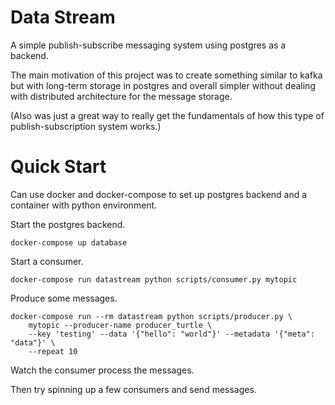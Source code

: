 # Data Stream


A simple publish-subscribe messaging system using postgres as a backend. 

The main motivation of this project was to create something similar to kafka
but with long-term storage in postgres and overall simpler without dealing with
distributed architecture for the message storage.

(Also was just a great way to really get the fundamentals of how this type of publish-subscription system works.)


# Quick Start


Can use docker and docker-compose to set up postgres backend and a container with python environment. 

Start the postgres backend.

```
docker-compose up database
```

Start a consumer.

```
docker-compose run datastream python scripts/consumer.py mytopic
```

Produce some messages.

```
docker-compose run --rm datastream python scripts/producer.py \
	mytopic --producer-name producer_turtle \
	--key 'testing' --data '{"hello": "world"}' --metadata '{"meta": "data"}' \
	--repeat 10
```

Watch the consumer process the messages. 

Then try spinning up a few consumers and send messages.
